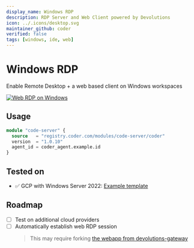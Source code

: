 ```yaml
---
display_name: Windows RDP
description: RDP Server and Web Client powered by Devolutions
icon: ../.icons/desktop.svg
maintainer_github: coder
verified: false
tags: [windows, ide, web]
---
```


# Windows RDP

Enable Remote Desktop + a web based client on Windows workspaces

[![Web RDP on Windows](https://cdn.loom.com/sessions/thumbnails/a5d98c7007a7417fb572aba1acf8d538-with-play.gif)](https://www.loom.com/share/a5d98c7007a7417fb572aba1acf8d538)

## Usage

```tf
module "code-server" {
  source   = "registry.coder.com/modules/code-server/coder"
  version  = "1.0.10"
  agent_id = coder_agent.example.id
}
```

## Tested on

- ✅ GCP with Windows Server 2022: [Example template](https://gist.github.com/bpmct/18918b8cab9f20295e5c4039b92b5143)

## Roadmap

- [ ] Test on additional cloud providers
- [ ] Automatically establish web RDP session
  > This may require forking [the webapp from devolutions-gateway](https://github.com/Devolutions/devolutions-gateway/tree/master/webapp)